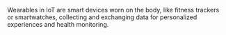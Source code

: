 Wearables in IoT are smart devices worn on the body, like fitness trackers or smartwatches, collecting and exchanging data for personalized experiences and health monitoring.

